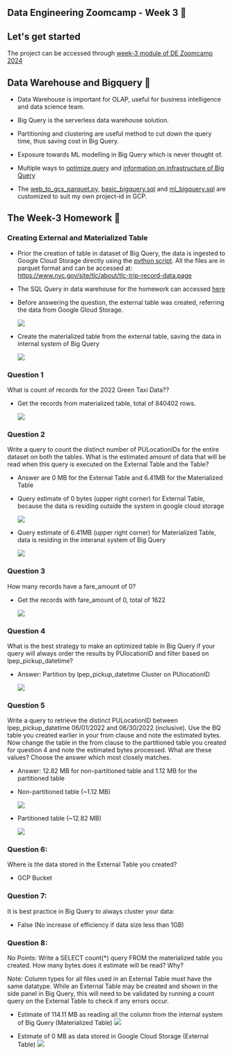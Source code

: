 ## Data Engineering Zoomcamp - Week 3 &#128640;

## Let's get started 

The project can be accessed through [week-3 module of DE Zoomcamp 2024](https://github.com/DataTalksClub/data-engineering-zoomcamp/tree/main/03-data-warehouse)


## Data Warehouse and Bigquery &#128295;
 
- Data Warehouse is important for OLAP, useful for business intelligence and data science team. 
- Big Query is the serverless data warehouse solution.
- Partitioning and clustering are useful method to cut down the query time, thus saving cost in Big Query.
- Exposure towards ML modelling in Big Query which is never thought of.
- Multiple ways to [optimize query](https://www.youtube.com/watch?v=k81mLJVX08w&list=PL3MmuxUbc_hJed7dXYoJw8DoCuVHhGEQb) and [information on infrastructure of Big Query](https://www.youtube.com/watch?v=eduHi1inM4s&list=PL3MmuxUbc_hJed7dXYoJw8DoCuVHhGEQb)

- The [web_to_gcs_parquet.py](web_to_gcs_parquet.py), [basic_bigquery.sql](basic_bigquery.sql) and [ml_bigquery.sql](ml_bigquery.sql) are customized to suit my own project-id in GCP.

## The Week-3 Homework 	&#128221;

### Creating External and Materialized Table

* Prior the creation of table in dataset of Big Query, the data is ingested to Google Cloud Storage directly using the [python script](./homework/web_green_taxi_to_gcs.py). All the files are in parquet format and can be accessed at: https://www.nyc.gov/site/tlc/about/tlc-trip-record-data.page

* The SQL Query in data warehouse for the homework can accessed [here](./homework/green_taxi.sql)

* Before answering the question, the external table was created, referring the data from Google Gloud Storage.

  ![](./image/Create_external_table.png) 

* Create the materialized table from the external table, saving the data in internal system of Big Query 
  
  ![](./image/Create_materialized_table.png)

### Question 1

What is count of records for the 2022 Green Taxi Data??

* Get the records from materialized table, total of 840402 rows.

  ![](./image/Question_1.png)

### Question 2

Write a query to count the distinct number of PULocationIDs for the entire dataset on both the tables.
What is the estimated amount of data that will be read when this query is executed on the External Table and the Table? 

* Answer are 0 MB for the External Table and 6.41MB for the Materialized Table

* Query estimate of 0 bytes (upper right corner) for External Table, because the data is residing outside the system in google cloud storage

  ![](./image/Question_2_external_table.png)

* Query estimate of 6.41MB (upper right corner) for Materialized Table, data is residing in the interanal system of Big Query

  ![](./image/Question_2_materialized_table.png)

### Question 3

How many records have a fare_amount of 0?

* Get the records with fare_amount of 0, total of 1622

  ![](./image/Question_3.png)

### Question 4

What is the best strategy to make an optimized table in Big Query if your query will always order the results by PUlocationID and filter based on lpep_pickup_datetime?

* Answer: Partition by lpep_pickup_datetime Cluster on PUlocationID

  ![](./image/Question_4_create_partitioned.png)

### Question 5

Write a query to retrieve the distinct PULocationID between lpep_pickup_datetime 06/01/2022 and 06/30/2022 (inclusive). Use the BQ table you created earlier in your from clause and note the estimated bytes. Now change the table in the from clause to the partitioned table you created for question 4 and note the estimated bytes processed. What are these values? Choose the answer which most closely matches.

* Answer: 12.82 MB for non-partitioned table and 1.12 MB for the partitioned table

* Non-partitioned table (~1.12 MB)
  
  ![](./image/Question_4_non_partitioned_bytes.png)

* Partitioned table (~12.82 MB)

  ![](./image/Question_4_partitioned_bytes.png)


### Question 6:

Where is the data stored in the External Table you created?

* GCP Bucket


### Question 7:
It is best practice in Big Query to always cluster your data:

* False (No increase of efficiency if data size less than 1GB)

### Question 8:

No Points: Write a SELECT count(*) query FROM the materialized table you created. How many bytes does it estimate will be read? Why?

Note: Column types for all files used in an External Table must have the same datatype. While an External Table may be created and shown in the side panel in Big Query, this will need to be validated by running a count query on the External Table to check if any errors occur.

* Estimate of 114.11 MB as reading all the column from the internal system of Big Query (Materialized Table)
  ![](./image/Question_8_materialized_table.png)

* Estimate of 0 MB as data stored in Google Cloud Storage (External Table)
  ![](./image/Question_8_external_table.png)
